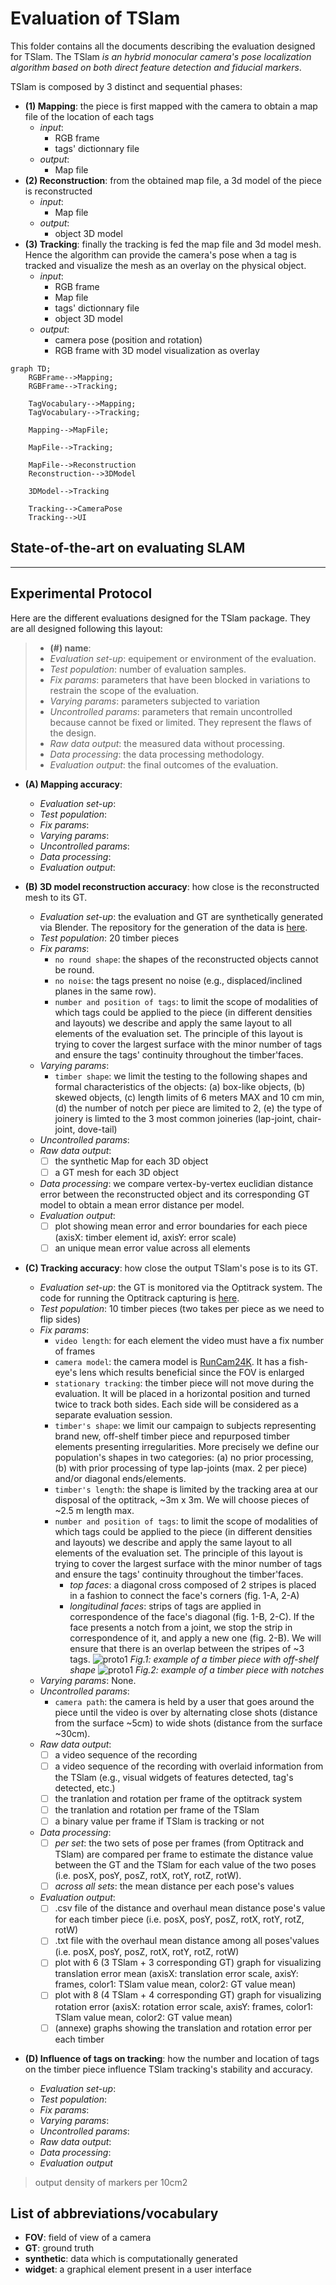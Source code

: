 # Evaluation of TSlam
This folder contains all the documents describing the evaluation designed for TSlam.
The TSlam *is an hybrid monocular camera's pose localization algorithm based on both direct feature detection and fiducial markers*.

TSlam is composed by 3 distinct and sequential phases:
- **(1) Mapping**: the piece is first mapped with the camera to obtain a map file of the location of each tags
  - *input*:
    - RGB frame
    - tags' dictionnary file
  - *output*:
    - Map file
- **(2) Reconstruction**: from the obtained map file, a 3d model of the piece is reconstructed
  - *input*:
    - Map file
  - *output*:
    - object 3D model
- **(3) Tracking**: finally the tracking is fed the map file and 3d model mesh. Hence the algorithm can provide the camera's pose when a tag is tracked and visualize the mesh as an overlay on the physical object.
  - *input*:
    - RGB frame
    - Map file
    - tags' dictionnary file
    - object 3D model
  - *output*:
    - camera pose (position and rotation)
    - RGB frame with 3D model visualization as overlay

```mermaid
graph TD;
    RGBFrame-->Mapping;
    RGBFrame-->Tracking;

    TagVocabulary-->Mapping;
    TagVocabulary-->Tracking;

    Mapping-->MapFile;

    MapFile-->Tracking;

    MapFile-->Reconstruction
    Reconstruction-->3DModel

    3DModel-->Tracking

    Tracking-->CameraPose
    Tracking-->UI

```

## State-of-the-art on evaluating SLAM

---
## Experimental Protocol
Here are the different evaluations designed for the TSlam package. They are all designed following this layout:

>- **(#) name**:
>  - *Evaluation set-up*: equipement or environment of the evaluation.
>  - *Test population*: number of evaluation samples.
>  - *Fix params*: parameters that have been blocked in variations to restrain the scope of the evaluation.
>  - *Varying params*: parameters subjected to variation
>  - *Uncontrolled params*: parameters that remain uncontrolled because cannot be fixed or limited. They represent the flaws of the design.
>  - *Raw data output*: the measured data without processing.
>  - *Data processing*: the data processing methodology.
>  - *Evaluation output*: the final outcomes of the evaluation.

- **(A) Mapping accuracy**:
  - *Evaluation set-up*:
  - *Test population*:
  - *Fix params*:
  - *Varying params*:
  - *Uncontrolled params*:
  - *Data processing*:
  - *Evaluation output*:

- **(B) 3D model reconstruction accuracy**: how close is the reconstructed mesh to its GT.
  - *Evaluation set-up*: the evaluation and GT are synthetically generated via Blender. The repository for the generation of the data is [here](https://github.com/ibois-epfl/TSlam-gt-data).
  - *Test population*: 20 timber pieces
  - *Fix params*:
    - `no round shape`: the shapes of the reconstructed objects cannot be round.
    - `no noise`: the tags present no noise (e.g., displaced/inclined planes in the same row).
    - `number and position of tags`: to limit the scope of modalities of which tags could be applied to the piece (in different densities and layouts) we describe and apply the same layout to all elements of the evaluation set. The principle of this layout is trying to cover the largest surface with the minor number of tags and ensure the tags' continuity throughout the timber'faces.
  - *Varying params*:
    - `timber shape`: we limit the testing to the following shapes and formal characteristics of the objects: (a) box-like objects, (b) skewed objects, (c) length limits of 6 meters MAX and 10 cm min, (d) the number of notch per piece are limited to 2, (e) the type of joinery is limted to the 3 most common joineries (lap-joint, chair-joint, dove-tail)
  - *Uncontrolled params*:
  - *Raw data output*: 
    - [ ] the synthetic Map for each 3D object
    - [ ] a GT mesh for each 3D object
  - *Data processing*: we compare vertex-by-vertex euclidian distance error between the reconstructed object and its corresponding GT model to obtain a mean error distance per model.
  - *Evaluation output*:
    - [ ] plot showing mean error and error boundaries for each piece (axisX: timber element id, axisY: error scale)
    - [ ] an unique mean error value across all elements

- **(C) Tracking accuracy**: how close the output TSlam's pose is to its GT. 
  - *Evaluation set-up*: the GT is monitored via the Optitrack system. The code for running the Optitrack capturing is [here](https://github.com/ibois-epfl/aiac-optitrack).
  - *Test population*: 10 timber pieces (two takes per piece as we need to flip sides)
  - *Fix params*:
    - `video length`: for each element the video must have a fix number of frames
    - `camera model`: the camera model is [RunCam24K](https://shop.runcam.com/runcam2-4k-edition/). It has a fish-eye's lens which results beneficial since the FOV is enlarged
    - `stationary tracking`: the timber piece will not move during the evaluation. It will be placed in a horizontal position and turned twice to track both sides. Each side will be considered as a separate evaluation session.
    - `timber's shape`: we limit our campaign to subjects representing brand new, off-shelf timber piece and repurposed timber elements presenting irregularities. More precisely we define our population's shapes in two categories: (a) no prior processing, (b) with prior processing of type lap-joints (max. 2 per piece) and/or diagonal ends/elements.
    - `timber's length`: the shape is limited by the tracking area at our disposal of the optitrack, ~3m x 3m. We will choose pieces of ~2.5 m length max.
    - `number and position of tags`: to limit the scope of modalities of which tags could be applied to the piece (in different densities and layouts) we describe and apply the same layout to all elements of the evaluation set. The principle of this layout is trying to cover the largest surface with the minor number of tags and ensure the tags' continuity throughout the timber'faces.
      * *top faces*: a diagonal cross composed of 2 stripes is placed in a fashion to connect the face's corners (fig. 1-A, 2-A)
      * *longitudinal faces*: strips of tags are applied in correspondence of the face's diagonal (fig. 1-B, 2-C). If the face presents a notch from a joint, we stop the strip in correspondence of it, and apply a new one (fig. 2-B). We will ensure that there is an overlap between the stripes of ~3 tags.
      ![proto1](img/layout_protocol_1.png)
      *Fig.1: example of a timber piece with off-shelf shape*
      ![proto1](img/layout_protocol_2.png)
      *Fig.2: example of a timber piece with notches*
  - *Varying params*: None.
  - *Uncontrolled params*:
      - `camera path`: the camera is held by a user that goes around the piece until the video is over by alternating close shots (distance from the surface ~5cm) to wide shots (distance from the surface ~30cm).
  - *Raw data output*:
    - [ ] a video sequence of the recording
    - [ ] a video sequence of the recording with overlaid information from the TSlam (e.g., visual widgets of features detected, tag's detected, etc.)
    - [ ] the tranlation and rotation per frame of the optitrack system
    - [ ] the tranlation and rotation per frame of the TSlam
    - [ ] a binary value per frame if TSlam is tracking or not
  - *Data processing*: 
    - [ ] *per set*: the two sets of pose per frames (from Optitrack and TSlam) are compared per frame to estimate the distance value between the GT and the TSlam for each value of the two poses (i.e. posX, posY, posZ, rotX, rotY, rotZ, rotW).
    - [ ] *across all sets*: the mean distance per each pose's values
  - *Evaluation output*:
    - [ ] .csv file of the distance and overhaul mean distance pose's value for each timber piece (i.e. posX, posY, posZ, rotX, rotY, rotZ, rotW)
    - [ ] .txt file with the overhaul mean distance among all poses'values (i.e. posX, posY, posZ, rotX, rotY, rotZ, rotW)
    - [ ] plot with 6 (3 TSlam + 3 corresponding GT) graph for visualizing translation error mean (axisX: translation error scale, axisY: frames, color1: TSlam value mean, color2: GT value mean)
    - [ ] plot with 8 (4 TSlam + 4 corresponding GT) graph for visualizing rotation error (axisX: rotation error scale, axisY: frames, color1: TSlam value mean, color2: GT value mean)
    - [ ] (annexe) graphs showing the translation and rotation error per each timber

- **(D) Influence of tags on tracking**: how the number and location of tags on the timber piece influence TSlam tracking's stability and accuracy.
  - *Evaluation set-up*: 
  - *Test population*:
  - *Fix params*:
  - *Varying params*:
  - *Uncontrolled params*:
  - *Raw data output*:
  - *Data processing*:
  - *Evaluation output*


> output density of markers per 10cm2


## List of abbreviations/vocabulary
- **FOV**: field of view of a camera
- **GT**: ground truth
- **synthetic**: data which is computationally generated
- **widget**: a graphical element present in a user interface